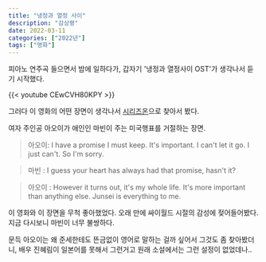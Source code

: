 ```yaml
---
title: "냉정과 열정 사이"
description: "감상평"
date: 2022-03-11
categories: ["2022년"]
tags: ["영화"]
---
```

피아노 연주곡 들으면서 밤에 일하다가, 갑자기 '냉정과 열정사이 OST'가 생각나서 듣기 시작했다.

{{< youtube CEwCVH80KPY >}}

그러다 이 영화의 어떤 장면이 생각나서 [시리즈온](https://serieson.naver.com/v2/movie/489916)으로 찾아서 봤다.

여자 주인공 아오이가 애인인 마빈이 주는 미국행표를 거절하는 장면.

> 아오이: I have a promise I must keep. It's important. I can't let it go. I just can't. So I'm sorry.

> 마빈 : I guess your heart has always had that promise, hasn't it?

> 아오이 : However it turns out, it's my whole life. It's more important than anything else. Junsei is everything to me.

이 영화와 이 장면을 무척 좋아했었다.
오래 만에 싸이월드 시절의 감성에 젖어들어봤다.
지금 다시보니 마빈이 너무 불쌍하다.

문득 아오이는 왜 준세한테도 뜬금없이 영어로 말하는 걸까 싶어서 그것도 좀 찾아봤더니, 배우 진혜림이 일본어를 못해서 그런거고 원래 소설에서는 그런 설정이 없었데나..
